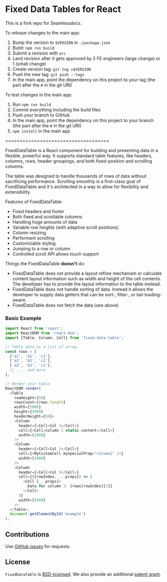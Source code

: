 Fixed Data Tables for React
====================================
This is a fork repo for Seamlessdocs.

To release changes to the main app:

1. Bump the version to `$VERSION` in `./package.json`
2. Build: `npm run build`
3. Submit a revision with `arc`
4. Land revision after it gets approved by 2 FE engineers (large change) or 1 (small change)
5. Create version tag: `git tag v$VERSION`
6. Push the new tag: `git push --tags`
7. In the main app, point the dependency on this project to your tag (the part after the `#` in the git URI)

To test changes in the main app:

1. Run `npm run build`
2. Commit everything including the build files
3. Push your branch to GitHub
4. In the main app, point the dependency on this project to your branch (the part after the `#` in the git URI)
5. `npm install` in the main app

====================================

FixedDataTable is a React component for building and presenting data in a flexible, powerful way. It supports standard table features, like headers, columns, rows, header groupings, and both fixed-position and scrolling columns.

The table was designed to handle thousands of rows of data without sacrificing performance. Scrolling smoothly is a first-class goal of FixedDataTable and it's architected in a way to allow for flexibility and extensibility.

Features of FixedDataTable:
* Fixed headers and footer
* Both fixed and scrollable columns
* Handling huge amounts of data
* Variable row heights (with adaptive scroll positions)
* Column resizing
* Performant scrolling
* Customizable styling
* Jumping to a row or column
* Controlled scroll API allows touch support

Things the FixedDataTable **doesn't** do:
* FixedDataTable does not provide a layout reflow mechanism or calculate content layout information such as width and height of the cell contents. The developer has to provide the layout information to the table instead.
* FixedDataTable does not handle sorting of data. Instead it allows the developer to supply data getters that can be sort-, filter-, or tail-loading-aware.
* FixedDataTable does not fetch the data (see above)

### Basic Example

```javascript
import React from 'react';
import ReactDOM from 'react-dom';
import {Table, Column, Cell} from 'fixed-data-table';

// Table data as a list of array.
const rows = [
  ['a1', 'b1', 'c1'],
  ['a2', 'b2', 'c2'],
  ['a3', 'b3', 'c3'],
  // .... and more
];

// Render your table
ReactDOM.render(
  <Table
    rowHeight={50}
    rowsCount={rows.length}
    width={5000}
    height={5000}
    headerHeight={50}>
    <Column
      header={<Cell>Col 1</Cell>}
      cell={<Cell>Column 1 static content</Cell>}
      width={2000}
    />
    <Column
      header={<Cell>Col 2</Cell>}
      cell={<MyCustomCell mySpecialProp="column2" />}
      width={1000}
    />
    <Column
      header={<Cell>Col 3</Cell>}
      cell={({rowIndex, ...props}) => (
        <Cell {...props}>
          Data for column 3: {rows[rowIndex][2]}
        </Cell>
      )}
      width={2000}
    />
  </Table>,
  document.getElementById('example')
);
```

Contributions
------------

Use [GitHub issues](https://github.com/facebook/fixed-data-table/issues) for requests.


License
-------

`FixedDataTable` is [BSD-licensed](https://github.com/facebook/fixed-data-table/blob/master/LICENSE). We also provide an additional [patent grant](https://github.com/facebook/fixed-data-table/blob/master/PATENTS).
